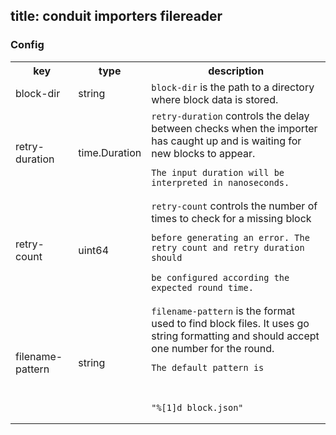 title: conduit importers filereader
---


### Config

<table>

<tr>

<th>key</th><th>type</th><th>description</th>



<tr><td>block-dir</td><td>string</td><td><code>block-dir</code> is the path to a directory where block data is stored.

</td></tr>



<tr><td>retry-duration</td><td>time.Duration</td><td> <code>retry-duration</code> controls the delay between checks when the importer has caught up and is waiting for new blocks to appear.<br/>

	The input duration will be interpreted in nanoseconds.

</td></tr>



<tr><td>retry-count</td><td>uint64</td><td> <code>retry-count</code> controls the number of times to check for a missing block

	before generating an error. The retry count and retry duration should

	be configured according the expected round time.

</td></tr>



<tr><td>filename-pattern</td><td>string</td><td> <code>filename-pattern</code> is the format used to find block files. It uses go string formatting and should accept one number for the round.

	The default pattern is



	"%[1]d_block.json"

</td></tr>

</table>



